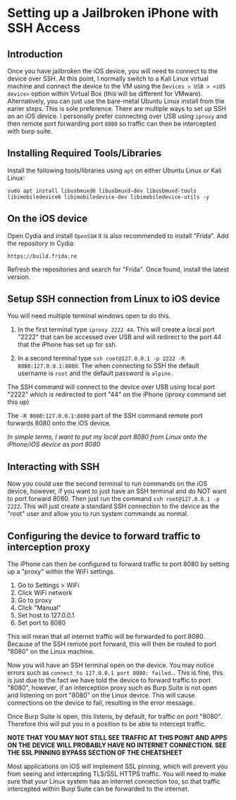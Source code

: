 # Setting up a Jailbroken iPhone with SSH Access


## Introduction

Once you have jailbroken the iOS device, you will need to connect to the device over SSH. At this point, I normally switch to a Kali Linux virtual machine and connect the device to the VM using the `Devices > USB > <iOS device>` option within Virtual Box (this will be different for VMware). Alternatively, you can just use the bare-metal Ubuntu Linux install from the earier steps. This is sole preference. There are multiple ways to set up SSH on an iOS device. I personally prefer connecting over USB using `iproxy` and then remote port forwarding port `8080` so traffic can then be intercepted with burp suite.


## Installing Required Tools/Libraries

Install the following tools/libraries using `apt` on either Ubuntu Linux or Kali Linux:

`sudo apt install libusbmuxd6 libusbmuxd-dev libusbmuxd-tools libimobiledevice6 libimobiledevice-dev libimobiledevice-utils -y`

## On the iOS device

Open Cydia and install `OpenSSH` it is also recommended to install "Frida". Add the repository in Cydia:

`https://build.frida.re`

Refresh the repositories and search for "Frida". Once found, install the latest version.

## Setup SSH connection from Linux to iOS device

You will need multiple terminal windows open to do this.

1) In the first terminal type `iproxy 2222 44`. This will create a local port "2222" that can be accessed over USB and will redirect to the port 44 that the iPhone has set up for ssh.

2) In a second terminal type `ssh root@127.0.0.1 -p 2222 -R 8080:127.0.0.1:8080`. The when connecting to SSH the default username is `root` and the default password is `alpine.`

The SSH command will connect to the device over USB using local port "2222" which is redirected to port "44" on the iPhone (iproxy command set this up)

The `-R 8080:127.0.0.1:8080` part of the SSH command remote port forwards 8080 onto the iOS device. 

*In simple terms, I want to put my local port 8080 from Linux onto the iPhone/iOS device as port 8080*

## Interacting with SSH

Now you could use the second terminal to run commands on the iOS device, however, if you want to just have an SSH terminal and do NOT want to port forward 8080. Then just run the command `ssh root@127.0.0.1 -p 2222`. This will just create a standard SSH connection to the device as the "root" user and allow you to run system commands as normal.


## Configuring the device to forward traffic to interception proxy

The iPhone can then be configured to forward traffic to port 8080 by setting up a "proxy" within the WiFi settings.

1) Go to Settings > WiFi
2) Click WiFi network
3) Go to proxy
4) Click "Manual"
5) Set host to 127.0.0.1
6) Set port to 8080

This will mean that all internet traffic will be forwarded to port 8080. Because of the SSH remote port forward, this will then be routed to port "8080" on the Linux machine. 

Now you will have an SSH terminal open on the device. You may notice errors such as `connect_to 127.0.0.1 port 8080: failed.`. This is fine, this is just due to the fact we have told the device to forward traffic to port "8080", however, if an interception proxy such as Burp Suite is not open and listening on port "8080" on the Linux device. This will cause connections on the device to fail, resulting in the error message.

Once Burp Suite is open, this listens, by default, for traffic on port "8080". Therefore this will put you in a position to be able to intercept traffic.

**NOTE THAT YOU MAY NOT STILL SEE TRAFFIC AT THIS POINT AND APPS ON THE DEVICE WILL PROBABLY HAVE NO INTERNET CONNECTION. SEE THE SSL PINNING BYPASS SECTION OF THE CHEATSHEET**

Most applications on iOS will implement SSL pinning, which will prevent you from seeing and intercepting TLS/SSL HTTPS traffic. You will need to make sure that your Linux system has an internet connection too, so that traffic intercepted within Burp Suite can be forwarded to the internet.

